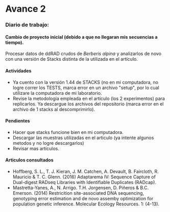 # Avance 2

### Diario de trabajo:

#### Cambio de proyecto inicial (debido a que no llegaran mis secuencias a tiempo).

Procesar datos de ddRAD crudos de *Berberis alpina* y analizarlos de novo con una versión de Stacks distinta de la utilizada en el artículo. 

#### Actividades

 + Ya cuento con la versión 1.44 de STACKS (no en mi computadora, no logre correr los TESTS, marca error en un archivo "setup", por lo cual utilizare la computadora de mi laboratorio.
 + Revise la metodología empleada en el artículo (los 2 experimentos) para replicarlos.
 Ya descargue los archivos del repositorio (marca error en el archivo de 1 stacks al descomprimirlo).

#### Pendientes

+ Hacer que stacks funcione bien en mi computadora.
+ Descargar las muestras utilizadas en el articulo (ya intente algunos metodos y no logre descargarlos)
+ Revisar mas artículos.

#### Articulos consultados
+ Hoffberg, S. L., T. J. Kieran, J. M. Catchen, A. Devault, B. Faircloth, R. Mauricio & T. C. Glenn. (2016) Adaptarema IV: Sequence Capture of Dual-digest RADseq Libraries with Identifiable Duplicates (RADcap).
+ Mastretta-Yanes, A., N. Arrigo. T.H. Jorgensen, D. Piñeros & B.C. Emerson. (2014) Restricition site-associated DNA sequencing, genotyping error estimation and de novo assemby optimization for population genetic inference. Molecular Ecology Resources. 1: (4-13).